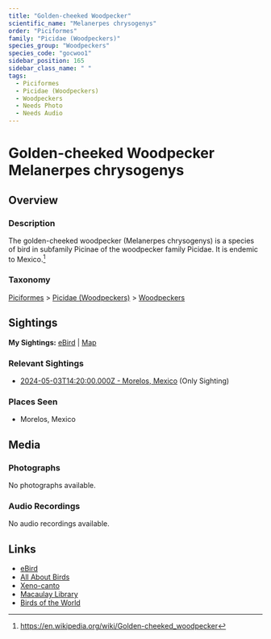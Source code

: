 ```yaml
---
title: "Golden-cheeked Woodpecker"
scientific_name: "Melanerpes chrysogenys"
order: "Piciformes"
family: "Picidae (Woodpeckers)"
species_group: "Woodpeckers"
species_code: "gocwoo1"
sidebar_position: 165
sidebar_class_name: " "
tags: 
  - Piciformes
  - Picidae (Woodpeckers)
  - Woodpeckers
  - Needs Photo
  - Needs Audio
---
```


# Golden-cheeked Woodpecker <span className='sci_name'>Melanerpes chrysogenys</span>

## Overview

### Description
The golden-cheeked woodpecker (Melanerpes chrysogenys) is a species of bird in subfamily Picinae of the woodpecker family Picidae. It is endemic to Mexico.[^1]

[^1]: https://en.wikipedia.org/wiki/Golden-cheeked_woodpecker

### Taxonomy
[Piciformes](/tags/piciformes) > [Picidae (Woodpeckers)](/tags/picidae-woodpeckers) > [Woodpeckers](/tags/woodpeckers)


## Sightings

**My Sightings:** [eBird](https://ebird.org/lifelist?r=world&time=life&spp=gocwoo1) | [Map](/map?species_code=gocwoo1)

### Relevant Sightings

* [2024-05-03T14:20:00.000Z - Morelos, Mexico](https://ebird.org/checklist/S171768235) (Only Sighting)

### Places Seen

* Morelos, Mexico



## Media
### Photographs
No photographs available.

### Audio Recordings
No audio recordings available.

## Links
* [eBird](https://ebird.org/species/gocwoo1) 
* [All About Birds](https://www.allaboutbirds.org/guide/gocwoo1) 
* [Xeno-canto](https://www.xeno-canto.org/species/melanerpes-chrysogenys) 
* [Macaulay Library](https://search.macaulaylibrary.org/catalog?taxonCode=gocwoo1&sort=rating_rank_desc)
* [Birds of the World](https://birdsoftheworld.org/bow/species/gocwoo1)

